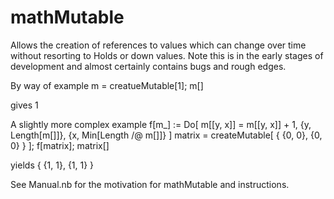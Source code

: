 # mathMutable
Allows the creation of references to values which can change over time without resorting to Holds or down values. Note this is in the early stages of development and almost certainly contains bugs and rough edges.

By way of example
    m = creatueMutable[1];
    m[]

gives
    1

A slightly more complex example
    f[m_] :=
        Do[
            m[[y, x]] = m[[y, x]] + 1,
            {y, Length[m[]]},
            {x, Min[Length /@ m[]]}
        ]
    matrix =
        createMutable[
            {
                {0, 0},
                {0, 0}
            }
        ];
    f[matrix];
    matrix[]

yields
    {
        {1, 1},
        {1, 1}
    }

See Manual.nb for the motivation for mathMutable and instructions.